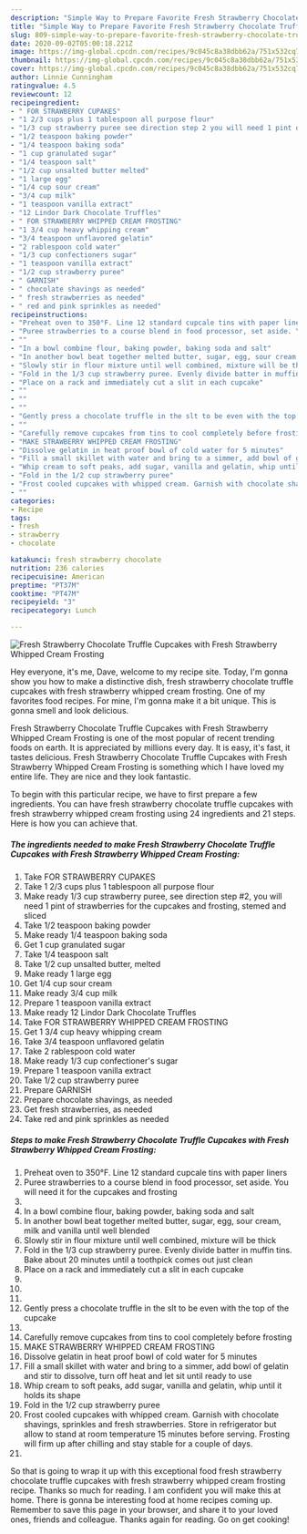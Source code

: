 ```yaml
---
description: "Simple Way to Prepare Favorite Fresh Strawberry Chocolate Truffle Cupcakes with Fresh Strawberry Whipped Cream Frosting"
title: "Simple Way to Prepare Favorite Fresh Strawberry Chocolate Truffle Cupcakes with Fresh Strawberry Whipped Cream Frosting"
slug: 809-simple-way-to-prepare-favorite-fresh-strawberry-chocolate-truffle-cupcakes-with-fresh-strawberry-whipped-cream-frosting
date: 2020-09-02T05:00:18.221Z
image: https://img-global.cpcdn.com/recipes/9c045c8a38dbb62a/751x532cq70/fresh-strawberry-chocolate-truffle-cupcakes-with-fresh-strawberry-whipped-cream-frosting-recipe-main-photo.jpg
thumbnail: https://img-global.cpcdn.com/recipes/9c045c8a38dbb62a/751x532cq70/fresh-strawberry-chocolate-truffle-cupcakes-with-fresh-strawberry-whipped-cream-frosting-recipe-main-photo.jpg
cover: https://img-global.cpcdn.com/recipes/9c045c8a38dbb62a/751x532cq70/fresh-strawberry-chocolate-truffle-cupcakes-with-fresh-strawberry-whipped-cream-frosting-recipe-main-photo.jpg
author: Linnie Cunningham
ratingvalue: 4.5
reviewcount: 12
recipeingredient:
- " FOR STRAWBERRY CUPAKES"
- "1 2/3 cups plus 1 tablespoon all purpose flour"
- "1/3 cup strawberry puree see direction step 2 you will need 1 pint of strawberries for the cupcakes and frosting stemed and sliced"
- "1/2 teaspoon baking powder"
- "1/4 teaspoon baking soda"
- "1 cup granulated sugar"
- "1/4 teaspoon salt"
- "1/2 cup unsalted butter melted"
- "1 large egg"
- "1/4 cup sour cream"
- "3/4 cup milk"
- "1 teaspoon vanilla extract"
- "12 Lindor Dark Chocolate Truffles"
- " FOR STRAWBERRY WHIPPED CREAM FROSTING"
- "1 3/4 cup heavy whipping cream"
- "3/4 teaspoon unflavored gelatin"
- "2 rablespoon cold water"
- "1/3 cup confectioners sugar"
- "1 teaspoon vanilla extract"
- "1/2 cup strawberry puree"
- " GARNISH"
- " chocolate shavings as needed"
- " fresh strawberries as needed"
- " red and pink sprinkles as needed"
recipeinstructions:
- "Preheat oven to 350°F. Line 12 standard cupcale tins with paper liners"
- "Puree strawberries to a course blend in food processor, set aside. You will need it for the cupcakes and frosting"
- ""
- "In a bowl combine flour, baking powder, baking soda and salt"
- "In another bowl beat together melted butter, sugar, egg, sour cream, milk and vanilla until well blended"
- "Slowly stir in flour mixture until well combined, mixture will be thick"
- "Fold in the 1/3 cup strawberry puree. Evenly divide batter in muffin tins. Bake about 20 minutes until a toothpick comes out just clean"
- "Place on a rack and immediately cut a slit in each cupcake"
- ""
- ""
- ""
- "Gently press a chocolate truffle in the slt to be even with the top of the cupcake"
- ""
- "Carefully remove cupcakes from tins to cool completely before frosting"
- "MAKE STRAWBERRY WHIPPED CREAM FROSTING"
- "Dissolve gelatin in heat proof bowl of cold water for 5 minutes"
- "Fill a small skillet with water and bring to a simmer, add bowl of gelatin and stir to dissolve, turn off heat and let sit until ready to use"
- "Whip cream to soft peaks, add sugar, vanilla and gelatin, whip until it holds its shape"
- "Fold in the 1/2 cup strawberry puree"
- "Frost cooled cupcakes with whipped cream. Garnish with chocolate shavings, sprinkles  and  fresh strawberries. Store in refrigerator but allow to stand at room temperature 15 minutes before serving. Frosting will firm up after chilling and stay stable for a couple of days."
- ""
categories:
- Recipe
tags:
- fresh
- strawberry
- chocolate

katakunci: fresh strawberry chocolate 
nutrition: 236 calories
recipecuisine: American
preptime: "PT37M"
cooktime: "PT47M"
recipeyield: "3"
recipecategory: Lunch

---
```



![Fresh Strawberry Chocolate Truffle Cupcakes with Fresh Strawberry Whipped Cream Frosting](https://img-global.cpcdn.com/recipes/9c045c8a38dbb62a/751x532cq70/fresh-strawberry-chocolate-truffle-cupcakes-with-fresh-strawberry-whipped-cream-frosting-recipe-main-photo.jpg)

Hey everyone, it's me, Dave, welcome to my recipe site. Today, I'm gonna show you how to make a distinctive dish, fresh strawberry chocolate truffle cupcakes with fresh strawberry whipped cream frosting. One of my favorites food recipes. For mine, I'm gonna make it a bit unique. This is gonna smell and look delicious.



Fresh Strawberry Chocolate Truffle Cupcakes with Fresh Strawberry Whipped Cream Frosting is one of the most popular of recent trending foods on earth. It is appreciated by millions every day. It is easy, it's fast, it tastes delicious. Fresh Strawberry Chocolate Truffle Cupcakes with Fresh Strawberry Whipped Cream Frosting is something which I have loved my entire life. They are nice and they look fantastic.


To begin with this particular recipe, we have to first prepare a few ingredients. You can have fresh strawberry chocolate truffle cupcakes with fresh strawberry whipped cream frosting using 24 ingredients and 21 steps. Here is how you can achieve that.

<!--inarticleads1-->

##### The ingredients needed to make Fresh Strawberry Chocolate Truffle Cupcakes with Fresh Strawberry Whipped Cream Frosting:

1. Take  FOR STRAWBERRY CUPAKES
1. Take 1 2/3 cups plus 1 tablespoon all purpose flour
1. Make ready 1/3 cup strawberry puree, see direction step #2, you will need 1 pint of strawberries for the cupcakes and frosting, stemed and sliced
1. Take 1/2 teaspoon baking powder
1. Make ready 1/4 teaspoon baking soda
1. Get 1 cup granulated sugar
1. Take 1/4 teaspoon salt
1. Take 1/2 cup unsalted butter, melted
1. Make ready 1 large egg
1. Get 1/4 cup sour cream
1. Make ready 3/4 cup milk
1. Prepare 1 teaspoon vanilla extract
1. Make ready 12 Lindor Dark Chocolate Truffles
1. Take  FOR STRAWBERRY WHIPPED CREAM FROSTING
1. Get 1 3/4 cup heavy whipping cream
1. Take 3/4 teaspoon unflavored gelatin
1. Take 2 rablespoon cold water
1. Make ready 1/3 cup confectioner&#39;s sugar
1. Prepare 1 teaspoon vanilla extract
1. Take 1/2 cup strawberry puree
1. Prepare  GARNISH
1. Prepare  chocolate shavings, as needed
1. Get  fresh strawberries, as needed
1. Take  red and pink sprinkles as needed




<!--inarticleads2-->

##### Steps to make Fresh Strawberry Chocolate Truffle Cupcakes with Fresh Strawberry Whipped Cream Frosting:

1. Preheat oven to 350°F. Line 12 standard cupcale tins with paper liners
1. Puree strawberries to a course blend in food processor, set aside. You will need it for the cupcakes and frosting
1. 
1. In a bowl combine flour, baking powder, baking soda and salt
1. In another bowl beat together melted butter, sugar, egg, sour cream, milk and vanilla until well blended
1. Slowly stir in flour mixture until well combined, mixture will be thick
1. Fold in the 1/3 cup strawberry puree. Evenly divide batter in muffin tins. Bake about 20 minutes until a toothpick comes out just clean
1. Place on a rack and immediately cut a slit in each cupcake
1. 
1. 
1. 
1. Gently press a chocolate truffle in the slt to be even with the top of the cupcake
1. 
1. Carefully remove cupcakes from tins to cool completely before frosting
1. MAKE STRAWBERRY WHIPPED CREAM FROSTING
1. Dissolve gelatin in heat proof bowl of cold water for 5 minutes
1. Fill a small skillet with water and bring to a simmer, add bowl of gelatin and stir to dissolve, turn off heat and let sit until ready to use
1. Whip cream to soft peaks, add sugar, vanilla and gelatin, whip until it holds its shape
1. Fold in the 1/2 cup strawberry puree
1. Frost cooled cupcakes with whipped cream. Garnish with chocolate shavings, sprinkles  and  fresh strawberries. Store in refrigerator but allow to stand at room temperature 15 minutes before serving. Frosting will firm up after chilling and stay stable for a couple of days.
1. 




So that is going to wrap it up with this exceptional food fresh strawberry chocolate truffle cupcakes with fresh strawberry whipped cream frosting recipe. Thanks so much for reading. I am confident you will make this at home. There is gonna be interesting food at home recipes coming up. Remember to save this page in your browser, and share it to your loved ones, friends and colleague. Thanks again for reading. Go on get cooking!
